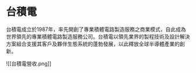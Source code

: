 # 台積電

台積電成立於1987年，率先開創了專業積體電路製造服務之商業模式，自此成為世界領先的專業積體電路製造服務公司。台積電以領先業界的製程技術及設計解決方案組合支援其客戶及夥伴生態系統的蓬勃發展，以此釋放全球半導體產業的創新。

![[台積電營收.png]]